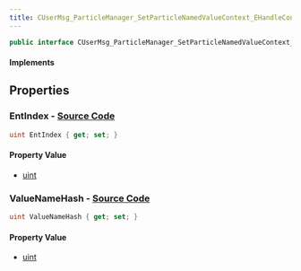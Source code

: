 ```yaml
---
title: CUserMsg_ParticleManager_SetParticleNamedValueContext_EHandleContext
---
```


```csharp
public interface CUserMsg_ParticleManager_SetParticleNamedValueContext_EHandleContext : ITypedProtobuf<CUserMsg_ParticleManager_SetParticleNamedValueContext_EHandleContext>, INativeHandle
```

#### Implements

## Properties

### **EntIndex** - [Source Code](https://github.com/swiftly-solution/swiftlys2/blob/main/managed/src/SwiftlyS2.Generated/Protobufs/Interfaces/CUserMsg_ParticleManager_SetParticleNamedValueContext_EHandleContext.cs#L16)

```csharp
uint EntIndex { get; set; }
```

#### Property Value

- [uint](https://learn.microsoft.com/dotnet/api/system.uint32)

### **ValueNameHash** - [Source Code](https://github.com/swiftly-solution/swiftlys2/blob/main/managed/src/SwiftlyS2.Generated/Protobufs/Interfaces/CUserMsg_ParticleManager_SetParticleNamedValueContext_EHandleContext.cs#L13)

```csharp
uint ValueNameHash { get; set; }
```

#### Property Value

- [uint](https://learn.microsoft.com/dotnet/api/system.uint32)

